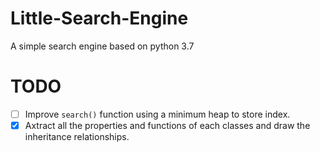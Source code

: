 # Little-Search-Engine
A simple search engine based on python 3.7

# TODO

- [ ] Improve `search()` function using a minimum heap to store index.
- [x] Axtract all the properties and functions of each classes and draw the inheritance relationships.